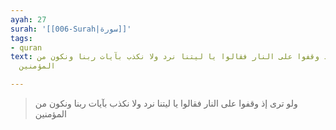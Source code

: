 ```yaml
---
ayah: 27
surah: '[[006-Surah|سورة]]'
tags:
- quran
text: ولو ترى إذ وقفوا على النار فقالوا يا ليتنا نرد ولا نكذب بآيات ربنا ونكون من
  المؤمنين

---
```

> ولو ترى إذ وقفوا على النار فقالوا يا ليتنا نرد ولا نكذب بآيات ربنا ونكون من المؤمنين
